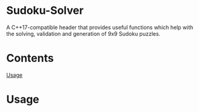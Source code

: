 # Sudoku-Solver
A C++17-compatible header that provides useful functions which help with the solving, validation and generation of 9x9 Sudoku puzzles.

# Contents
[Usage](#Usage)

# Usage
